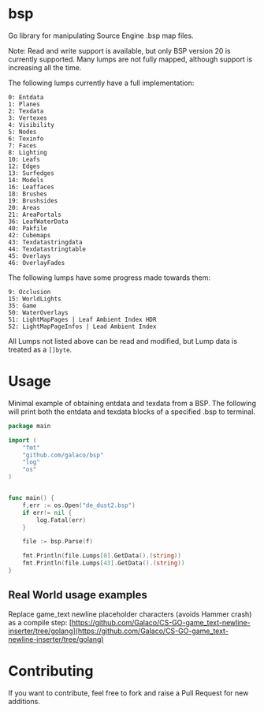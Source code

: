 # bsp
Go library for manipulating Source Engine .bsp map files.

Note:
Read and write support is available, but only BSP version 20 is currently supported. Many lumps are not fully mapped, although support is increasing all the time. 


The following lumps currently have a full implementation:

```
0: Entdata
1: Planes
2: Texdata
3: Vertexes
4: Visibility
5: Nodes
6: Texinfo
7: Faces
8: Lighting
10: Leafs
12: Edges
13: Surfedges
14: Models
16: Leaffaces
18: Brushes
19: Brushsides
20: Areas
21: AreaPortals
36: LeafWaterData
40: Pakfile
42: Cubemaps
43: Texdatastringdata
44: Texdatastringtable
45: Overlays
46: OverlayFades
```

The following lumps have some progress made towards them:

```
9: Occlusion
15: WorldLights
35: Game
50: WaterOverlays
51: LightMapPages | Leaf Ambient Index HDR
52: LightMapPageInfos | Lead Ambient Index
``` 

All Lumps not listed above can be read and modified, but Lump data is treated as a `[]byte`.

# Usage

Minimal example of obtaining entdata and texdata from a BSP. The following will print both the entdata and texdata
blocks of a specified .bsp to terminal.

```go
package main

import (
	"fmt"
	"github.com/galaco/bsp"
	"log"
	"os"
)


func main() {
	f,err := os.Open("de_dust2.bsp")
	if err!= nil {
		log.Fatal(err)
	}

	file := bsp.Parse(f)

	fmt.Println(file.Lumps[0].GetData().(string))
	fmt.Println(file.Lumps[43].GetData().(string))
}

```

## Real World usage examples
Replace game_text newline placeholder characters (avoids Hammer crash) as a compile step: [https://github.com/Galaco/CS-GO-game_text-newline-inserter/tree/golang](https://github.com/Galaco/CS-GO-game_text-newline-inserter/tree/golang)


# Contributing
If you want to contribute, feel free to fork and raise a Pull Request for new additions.
